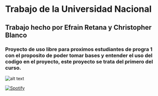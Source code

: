 # Trabajo de la Universidad Nacional

## Trabajo hecho por Efrain Retana y Christopher Blanco
### Proyecto de uso libre para proximos estudiantes de progra 1 con el proposito de poder tomar bases y entender el uso del codigo en el proyecto, este proyecto se trata del primero del curso.

![alt text](https://www.relacionespublicas.una.ac.cr/images/servicios/Logo-UNA-Rojo_FondoTransparente.png)


[![Spotify](https://spotify-github-readme.vercel.app/api/spotify)](https://open.spotify.com/track/7iQXYTyuG13aoeHxGG28Nh?si=e5b799bdb7474ffe)
